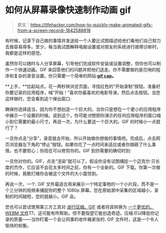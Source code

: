 # 如何从屏幕录像快速制作动画 gif

> 原文：<https://lifehacker.com/how-to-quickly-make-animated-gifs-from-a-screen-recordi-1842588818>

有时候，记录下自己做的事情并发送给一个人要比试图描述给他们看他们自己努力去做容易得多。至少，每当我试图解释电脑设置或对朋友的系统进行故障诊断时，我都是这样的感觉。



虽然你可以随时与人分享屏幕，引导他们完成软件安装或设置调整，但你也可以制作一个快速动画。GIF 来回答他们的问题并把他们送走。你不需要做的是花哨的程序和复杂的录音设置。你只需要一个简单的网站:[**gif cap**](https://gifcap.dev/)**。**

**上手，**拉起站点。花一两秒钟浏览页面，寻找红色的“开始录制”按钮。准备好你要记录的应用程序，喊“开始！”喜欢你最喜欢的电影导演，然后点击按钮。当您这样做时，您会看到这个弹出窗口:

确保你选择适当，因为你不想创造一个巨大的。当你只是想在一个更小的应用程序中展示一个设置的时候。说到这个，你可能*也*想把你演示的任何应用程序的窗口缩小到它需要的最小尺寸。再说一次，为什么要送一个巨大的。GIF 的时候小一点就行了？

一旦你点击“分享”，录音就会开始，所以开始做你想做的事情吧。完成后，点击网页浏览器左下角的“停止”按钮。如果你花了一点时间来适应或者你搞砸了什么事情，也不要担心；你现在可以修剪你的。GIF 到你需要的确切时刻:

一旦你对你的。GIF，点击“渲染”就可以了。假设你没有试图捕捉一个迈克尔·贝长度的杰作，它应该不会花太多时间之前，你有一个全新的。GIF 下载。你第一次做的时候，我敢打赌你会被这个文件的大小震惊到。

再说一次，一个. GIF 文件最适合用来展示一个特定事物的一个小片段，而不是一个三分钟的视频来捕捉你的整个 1080p 屏幕。您在原始源中采集的区域越小，录制的时间越短，您的就越小。GIF 会。

您也可以尝试使用第三方工具对 [进行压缩。GIF](https://compressor.io/) 或者将其转换为 [一个更优的。WEBM 文件](https://ezgif.com/)T7。这可能有所帮助，但不要指望它能创造奇迹。压缩*可以*降低你记录的质量——当你盯着一个会让同事的收件箱紧张的. GIF 文件时，这是一个令人愉快的权衡。